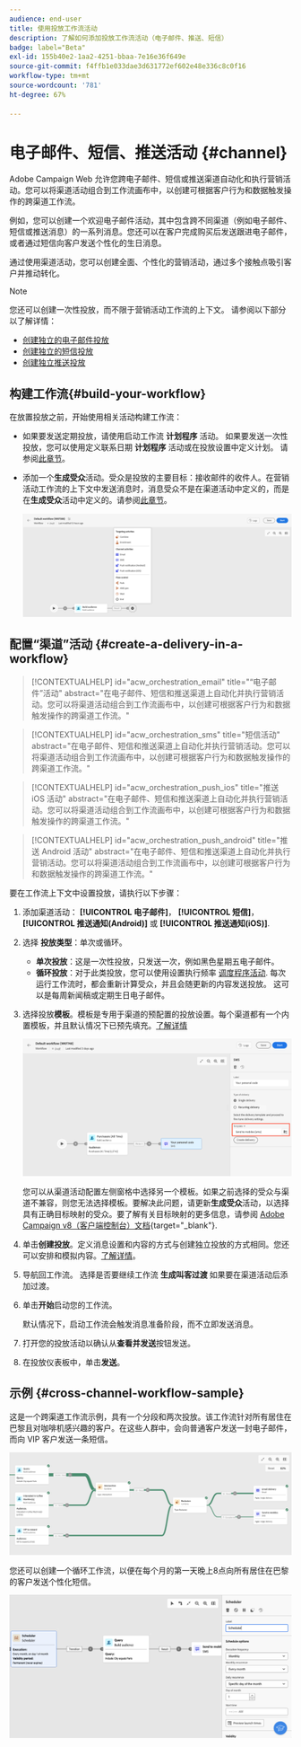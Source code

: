 ```yaml
---
audience: end-user
title: 使用投放工作流活动
description: 了解如何添加投放工作流活动（电子邮件、推送、短信）
badge: label="Beta"
exl-id: 155b40e2-1aa2-4251-bbaa-7e16e36f649e
source-git-commit: f4ffb1e033dae3d631772ef602e48e336c8c0f16
workflow-type: tm+mt
source-wordcount: '781'
ht-degree: 67%

---
```


# 电子邮件、短信、推送活动 {#channel}

Adobe Campaign Web 允许您跨电子邮件、短信或推送渠道自动化和执行营销活动。您可以将渠道活动组合到工作流画布中，以创建可根据客户行为和数据触发操作的跨渠道工作流。

例如，您可以创建一个欢迎电子邮件活动，其中包含跨不同渠道（例如电子邮件、短信或推送消息）的一系列消息。您还可以在客户完成购买后发送跟进电子邮件，或者通过短信向客户发送个性化的生日消息。

通过使用渠道活动，您可以创建全面、个性化的营销活动，通过多个接触点吸引客户并推动转化。

>[!NOTE]
>
>您还可以创建一次性投放，而不限于营销活动工作流的上下文。 请参阅以下部分以了解详情：
>* [创建独立的电子邮件投放](../../email/create-email.md)
>* [创建独立的短信投放](../../sms/create-sms.md)
>* [创建独立推送投放](../../push/create-push.md)

## 构建工作流{#build-your-workflow}

在放置投放之前，开始使用相关活动构建工作流：

* 如果要发送定期投放，请使用启动工作流 **计划程序** 活动。 如果要发送一次性投放，您可以使用定义联系日期 **计划程序** 活动或在投放设置中定义计划。 请参阅[此章节](scheduler.md)。

* 添加一个&#x200B;**生成受众**&#x200B;活动。受众是投放的主要目标：接收邮件的收件人。在营销活动工作流的上下文中发送消息时，消息受众不是在渠道活动中定义的，而是在&#x200B;**生成受众**&#x200B;活动中定义的。请参阅[此章节](build-audience.md)。

  ![](../../msg/assets/add-delivery-in-wf.png)

## 配置“渠道”活动 {#create-a-delivery-in-a-workflow}


>[!CONTEXTUALHELP]
>id="acw_orchestration_email"
>title="“电子邮件”活动"
>abstract="在电子邮件、短信和推送渠道上自动化并执行营销活动。您可以将渠道活动组合到工作流画布中，以创建可根据客户行为和数据触发操作的跨渠道工作流。"


>[!CONTEXTUALHELP]
>id="acw_orchestration_sms"
>title="短信活动"
>abstract="在电子邮件、短信和推送渠道上自动化并执行营销活动。您可以将渠道活动组合到工作流画布中，以创建可根据客户行为和数据触发操作的跨渠道工作流。"


>[!CONTEXTUALHELP]
>id="acw_orchestration_push_ios"
>title="推送 iOS 活动"
>abstract="在电子邮件、短信和推送渠道上自动化并执行营销活动。您可以将渠道活动组合到工作流画布中，以创建可根据客户行为和数据触发操作的跨渠道工作流。"


>[!CONTEXTUALHELP]
>id="acw_orchestration_push_android"
>title="推送 Android 活动"
>abstract="在电子邮件、短信和推送渠道上自动化并执行营销活动。您可以将渠道活动组合到工作流画布中，以创建可根据客户行为和数据触发操作的跨渠道工作流。"

要在工作流上下文中设置投放，请执行以下步骤：

1. 添加渠道活动： **[!UICONTROL 电子邮件]**， **[!UICONTROL 短信]**， **[!UICONTROL 推送通知(Android)]** 或 **[!UICONTROL 推送通知(iOS)]**.

1. 选择 **投放类型**：单次或循环。

   * **单次投放**：这是一次性投放，只发送一次，例如黑色星期五电子邮件。
   * **循环投放**：对于此类投放，您可以使用设置执行频率 [调度程序活动](scheduler.md). 每次运行工作流时，都会重新计算受众，并且会随更新的内容发送投放。 这可以是每周新闻稿或定期生日电子邮件。

1. 选择投放&#x200B;**模板**。模板是专用于渠道的预配置的投放设置。每个渠道都有一个内置模板，并且默认情况下已预先填充。[了解详情](../../msg/delivery-template.md)

   ![](../assets/delivery-activity-in-wf.png)

   您可以从渠道活动配置左侧窗格中选择另一个模板。如果之前选择的受众与渠道不兼容，则您无法选择模板。要解决此问题，请更新&#x200B;**生成受众**&#x200B;活动，以选择具有正确目标映射的受众。要了解有关目标映射的更多信息，请参阅 [Adobe Campaign v8（客户端控制台）文档](https://experienceleague.adobe.com/docs/campaign/campaign-v8/audience/add-profiles/target-mappings.html){target="_blank"}.

1. 单击&#x200B;**创建投放**。定义消息设置和内容的方式与创建独立投放的方式相同。您还可以安排和模拟内容。[了解详情](../../msg/gs-messages.md)。

1. 导航回工作流。 选择是否要继续工作流 **生成叫客过渡** 如果要在渠道活动后添加过渡。

1. 单击&#x200B;**开始**&#x200B;启动您的工作流。

   默认情况下，启动工作流会触发消息准备阶段，而不立即发送消息。

1. 打开您的投放活动以确认从&#x200B;**查看并发送**&#x200B;按钮发送。

1. 在投放仪表板中，单击&#x200B;**发送**。

## 示例 {#cross-channel-workflow-sample}

这是一个跨渠道工作流示例，具有一个分段和两次投放。该工作流针对所有居住在巴黎且对咖啡机感兴趣的客户。在这些人群中，会向普通客户发送一封电子邮件，而向 VIP 客户发送一条短信。

![](../assets/workflow-channel-example.png)

<!--
description, which use case you can perform (common other activities that you can link before of after the activity)

how to add and configure the activity

example of a configured activity within a workflow
The Email delivery activity allows you to configure the sending an email in a workflow. 

-->

您还可以创建一个循环工作流，以便在每个月的第一天晚上8点向所有居住在巴黎的客户发送个性化短信。

![](../assets/workflow-channel-example2.png)

<!-- Scheduled emails available?

This can be a single send email and sent just once, or it can be a recurring email.
* Single send emails are standard emails, sent once.
* Recurring emails allow you to send the same email multiple times to different targets over a defined period. You can aggregate the deliveries per period in order to get reports that correspond to your needs.

When linked to a scheduler, you can define recurring emails.
Email recipients are defined upstream of the activity in the same workflow, via an Audience targeting activity.

-->


<!--The message preparation is triggered according to the workflow execution parameters. From the message dashboard, you can select whether to request or not a manual confirmation to send the message (required by default). You can start the workflow manually or place a scheduler activity in the workflow to automate execution.-->
